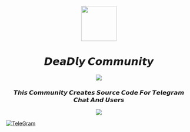 <div align="center">
  <a alt="icon" href="https://teamdeadly.me">
    <img align="center" src="https://telegra.ph/file/b1251d344517284378888.jpg" width="96" />
  </a>
  <h1>𝘿𝙚𝙖𝘿𝙡𝙮 𝘾𝙤𝙢𝙢𝙪𝙣𝙞𝙩𝙮</h1>
<a href="https://www.youtube.com/watch?v=dQw4w9WgXcQ"><img src="https://user-images.githubusercontent.com/73097560/115834477-dbab4500-a447-11eb-908a-139a6edaec5c.gif"></a>

  <h3>𝙏𝙝𝙞𝙨 𝘾𝙤𝙢𝙢𝙪𝙣𝙞𝙩𝙮 𝘾𝙧𝙚𝙖𝙩𝙚𝙨 𝙎𝙤𝙪𝙧𝙘𝙚 𝘾𝙤𝙙𝙚 𝙁𝙤𝙧 𝙏𝙚𝙡𝙚𝙜𝙧𝙖𝙢 𝘾𝙝𝙖𝙩 𝘼𝙣𝙙 𝙐𝙨𝙚𝙧𝙨</h3>

<a href="https://www.youtube.com/watch?v=dQw4w9WgXcQ"><img src="https://user-images.githubusercontent.com/73097560/115834477-dbab4500-a447-11eb-908a-139a6edaec5c.gif"></a>
  
</div>

[![TeleGram](https://img.shields.io/badge/-Telegram-grey?style=for-the-badge&logo=Telegram&logoColor=white&labelColor=8E2DE2)](https://t.me/ShaKaOp)
